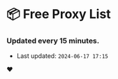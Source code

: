 # :package: Free Proxy List
### Updated every 15 minutes.

- Last updated: `2024-06-17 17:15`

:heart:
